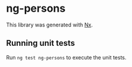 # ng-persons

This library was generated with [Nx](https://nx.dev).

## Running unit tests

Run `ng test ng-persons` to execute the unit tests.
